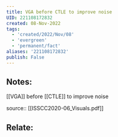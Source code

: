 ```yaml
---
title: VGA before CTLE to improve noise
UID: 221108172832
created: 08-Nov-2022
tags:
  - 'created/2022/Nov/08'
  - 'evergreen'
  - 'permanent/fact'
aliases: '221108172832'
publish: False
---
```

## Notes:
[[VGA]] before [[CTLE]] to improve noise

source:: [[ISSCC2020-06_Visuals.pdf]]
## Relate: